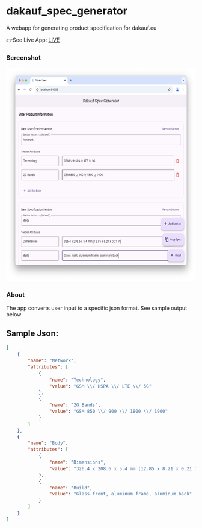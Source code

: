 # dakauf_spec_generator

A webapp for generating product specification for dakauf.eu

👉See Live App: [LIVE](https://dakauf-spec-generator.web.app)

### Screenshot

<p align="center">
<img height="567" src="https://github.com/cs-onah/dakauf_spec_generator/blob/main/docs/image.png" alt="Loading photo" loading="eager">
</p>

### About

The app converts user input to a specific json format. See sample output below

## Sample Json:
```json
[
    {
        "name": "Network",
        "attributes": [
            {
                "name": "Technology",
                "value": "GSM \\/ HSPA \\/ LTE \\/ 5G"
            },
            {
                "name": "2G Bands",
                "value": "GSM 850 \\/ 900 \\/ 1800 \\/ 1900"
            }
        ]
    },
    {
        "name": "Body",
        "attributes": [
            {
                "name": "Dimensions",
                "value": "326.4 x 208.6 x 5.4 mm (12.85 x 8.21 x 0.21 in)"
            },
            {
                "name": "Build",
                "value": "Glass front, aluminum frame, aluminum back"
            }
        ]
    }
]
```
